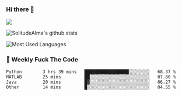 ### Hi there 👋

<p>
  <a href="https://count.getloli.com/"><img src="https://count.getloli.com/get/@:solitudealma"></a>
</p>

![SolitudeAlma's github stats](https://github-readme-stats.vercel.app/api?username=solitudealma&show_icons=true&theme=radical)

![Most Used Languages](https://github-readme-stats.vercel.app/api/top-langs/?username=solitudealma&layout=compact&hide_border=true&theme=dark)
<!-- ![visitors](https://visitor-badge.glitch.me/badge?page_id=solitudealma.solitudealma.id) -->


### :dart: Weekly Fuck The Code

<!--START_SECTION:waka-->

```text
Python        3 hrs 39 mins   █████████████████░░░░░░░░   68.37 %
MATLAB        25 mins         ██░░░░░░░░░░░░░░░░░░░░░░░   07.80 %
Java          20 mins         █▓░░░░░░░░░░░░░░░░░░░░░░░   06.27 %
Other         14 mins         █░░░░░░░░░░░░░░░░░░░░░░░░   04.55 %
```

<!--END_SECTION:waka-->
